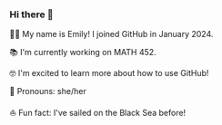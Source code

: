 ### Hi there 👋
👱‍♀️ My name is Emily! I joined GitHub in January 2024.

📚 I'm currently working on MATH 452. 

🤓 I'm excited to learn more about how to use GitHub!

👧 Pronouns: she/her

⛵️ Fun fact: I've sailed on the Black Sea before!        


<!--
**ealfortish/ealfortish** is a ✨ _special_ ✨ repository because its `README.md` (this file) appears on your GitHub profile.

Here are some ideas to get you started:

- 🔭 I’m currently working on ...
- 🌱 I’m currently learning ...
- 👯 I’m looking to collaborate on ...
- 🤔 I’m looking for help with ...
- 💬 Ask me about ...
- 📫 How to reach me: ...
- 😄 Pronouns: ...
- ⚡ Fun fact: ...
-->

